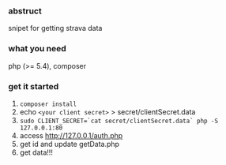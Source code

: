 ### abstruct
snipet for getting strava data

### what you need
php (>= 5.4), composer

### get it started
1. ```composer install```
1. echo ```<your client secret>``` > secret/clientSecret.data
2. ```sudo CLIENT_SECRET=`cat secret/clientSecret.data` php -S 127.0.0.1:80```
3. access http://127.0.0.1/auth.php
4. get id and update getData.php
5. get data!!!
